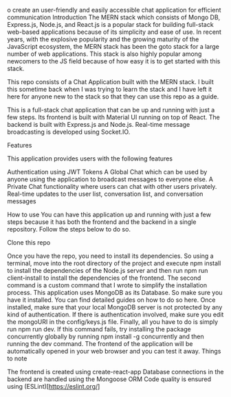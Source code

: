 o create an user-friendly and easily accessible chat application for efficient communication
   Introduction
The MERN stack which consists of Mongo DB, Express.js, Node.js, and React.js is a popular stack for building full-stack web-based applications because of its simplicity and ease of use. In recent years, with the explosive popularity and the growing maturity of the JavaScript ecosystem, the MERN stack has been the goto stack for a large number of web applications. This stack is also highly popular among newcomers to the JS field because of how easy it is to get started with this stack.

This repo consists of a Chat Application built with the MERN stack. I built this sometime back when I was trying to learn the stack and I have left it here for anyone new to the stack so that they can use this repo as a guide.

This is a full-stack chat application that can be up and running with just a few steps. Its frontend is built with Material UI running on top of React. The backend is built with Express.js and Node.js. Real-time message broadcasting is developed using Socket.IO.

   Features

This application provides users with the following features

   Authentication using JWT Tokens
A Global Chat which can be used by anyone using the application to broadcast messages to everyone else.
A Private Chat functionality where users can chat with other users privately.
Real-time updates to the user list, conversation list, and conversation messages

   How to use
You can have this application up and running with just a few steps because it has both the frontend and the backend in a single repository. Follow the steps below to do so.

   Clone this repo

Once you have the repo, you need to install its dependencies. So using a terminal, move into the root directory of the project and execute npm install to install the dependencies of the Node.js server and then run npm run client-install to install the dependencies of the frontend. The second command is a custom command that I wrote to simplify the installation process.
This application uses MongoDB as its Database. So make sure you have it installed. You can find detailed guides on how to do so here. Once installed, make sure that your local MongoDB server is not protected by any kind of authentication. If there is authentication involved, make sure you edit the mongoURI in the config/keys.js file.
Finally, all you have to do is simply run npm run dev. If this command fails, try installing the package concurrently globally by running npm install -g concurrently and then running the dev command.
The frontend of the application will be automatically opened in your web browser and you can test it away.
    Things to note

The frontend is created using create-react-app
Database connections in the backend are handled using the Mongoose ORM
Code quality is ensured using (ESLint)[https://eslint.org/]
